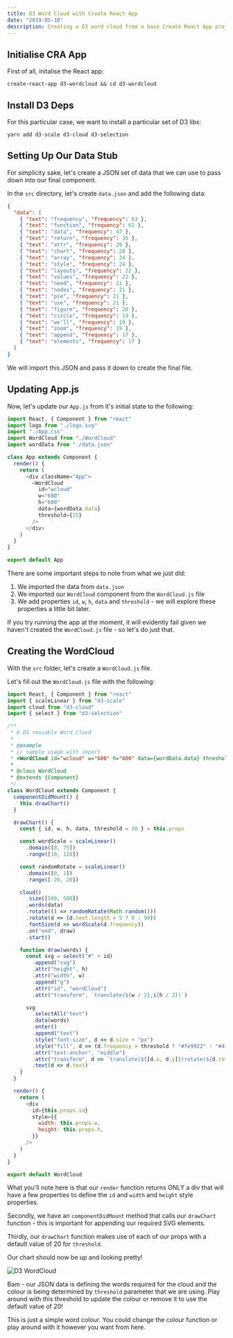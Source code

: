 ```yaml
---
title: D3 Word Cloud with Create React App
date: "2019-05-10"
description: Creating a D3 word cloud from a base Create React App project.
---
```




## Initialise CRA App

First of all, initalise the React app:

```shell
create-react-app d3-wordcloud && cd d3-wordcloud
```



## Install D3 Deps

For this particular case, we want to install a particular set of D3 libs:

```shell
yarn add d3-scale d3-cloud d3-selection
```



## Setting Up Our Data Stub

For simplicity sake, let's create a JSON set of data that we can use to pass down into our final component.

In the `src` directory, let's create `data.json` and add the following data:

```json
{
  "data": [
    { "text": "frequency", "frequency": 63 },
    { "text": "function", "frequency": 61 },
    { "text": "data", "frequency": 47 },
    { "text": "return", "frequency": 36 },
    { "text": "attr", "frequency": 29 },
    { "text": "chart", "frequency": 28 },
    { "text": "array", "frequency": 24 },
    { "text": "style", "frequency": 24 },
    { "text": "layouts", "frequency": 22 },
    { "text": "values", "frequency": 22 },
    { "text": "need", "frequency": 21 },
    { "text": "nodes", "frequency": 21 },
    { "text": "pie", "frequency": 21 },
    { "text": "use", "frequency": 21 },
    { "text": "figure", "frequency": 20 },
    { "text": "circle", "frequency": 19 },
    { "text": "we'll", "frequency": 19 },
    { "text": "zoom", "frequency": 19 },
    { "text": "append", "frequency": 17 },
    { "text": "elements", "frequency": 17 }
  ]
}
```

We will import this JSON and pass it down to create the final file.



## Updating App.js

Now, let's update our `App.js` from it's initial state to the following:

```javascript
import React, { Component } from "react"
import logo from "./logo.svg"
import "./App.css"
import WordCloud from "./WordCloud"
import wordData from "./data.json"

class App extends Component {
  render() {
    return (
      <div className="App">
        <WordCloud
          id="wcloud"
          w="600"
          h="600"
          data={wordData.data}
          threshold={25}
        />
      </div>
    )
  }
}

export default App
```

There are some important steps to note from what we just did:

1. We imported the data from `data.json`
2. We imported our `WordCloud` component from the `WordCloud.js` file
3. We add properties `id`, `w`, `h`, `data` and `threshold` - we will explore these properties a little bit later.

If you try running the app at the moment, it will evidently fail given we haven't created the `WordCloud.js` file - so let's do just that.



## Creating the WordCloud

With the `src` folder, let's create a `WordCloud.js` file.

Let's fill out the `WordCloud.js` file with the following:

```javascript
import React, { Component } from "react"
import { scaleLinear } from "d3-scale"
import cloud from "d3-cloud"
import { select } from "d3-selection"

/**
 * A D3 reusable Word Cloud
 *
 * @example
 * // sample usage with import
 * <WordCloud id="wcloud" w="600" h="600" data={wordData.data} threshold={25}/>
 *
 * @class WordCloud
 * @extends {Component}
 */
class WordCloud extends Component {
  componentDidMount() {
    this.drawChart()
  }

  drawChart() {
    const { id, w, h, data, threshold = 20 } = this.props

    const wordScale = scaleLinear()
      .domain([0, 75])
      .range([10, 120])

    const randomRotate = scaleLinear()
      .domain([0, 1])
      .range([-20, 20])

    cloud()
      .size([500, 500])
      .words(data)
      .rotate(() => randomRotate(Math.random()))
      .rotate(d => (d.text.length > 5 ? 0 : 90))
      .fontSize(d => wordScale(d.frequency))
      .on("end", draw)
      .start()

    function draw(words) {
      const svg = select("#" + id)
        .append("svg")
        .attr("height", h)
        .attr("width", w)
        .append("g")
        .attr("id", "wordCloud")
        .attr("transform", `translate(${w / 2},${h / 2})`)

      svg
        .selectAll("text")
        .data(words)
        .enter()
        .append("text")
        .style("font-size", d => d.size + "px")
        .style("fill", d => (d.frequency > threshold ? "#fe9922" : "#4f442b"))
        .attr("text-anchor", "middle")
        .attr("transform", d => `translate(${[d.x, d.y]})rotate(${d.rotate})`)
        .text(d => d.text)
    }
  }

  render() {
    return (
      <div
        id={this.props.id}
        style={{
          width: this.props.w,
          height: this.props.h,
        }}
      />
    )
  }
}

export default WordCloud
```

What you'll note here is that our `render` function returns ONLY a div that will have a few properties to define the `id` and `width` and `height` style properties.

Secondly, we have an `componentDidMount` method that calls our `drawChart` function - this is important for appending our required SVG elements.

Thirdly, our `drawChart` function makes use of each of our props with a default value of 20 for `threshold`.

Our chart should now be up and looking pretty!

![D3 WordCloud](https://res.cloudinary.com/gitgoodclub/image/upload/v1553669573/blog/Screen_Shot_2019-03-27_at_5.20.02_pm.png)

Bam - our JSON data is defining the words required for the cloud and the colour is being determined by `threshold` parameter that we are using. Play around with this threshold to update the colour or remove it to use the default value of 20!

This is just a simple word colour. You could change the colour function or play around with it however you want from here.
